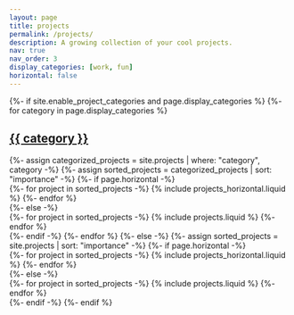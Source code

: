 ```yaml
---
layout: page
title: projects
permalink: /projects/
description: A growing collection of your cool projects.
nav: true
nav_order: 3
display_categories: [work, fun]
horizontal: false
---
```


<!-- pages/projects.md -->
<div class="projects">
  {%- if site.enable_project_categories and page.display_categories %}
  <!-- Display categorized projects -->
  {%- for category in page.display_categories %}
  <a id="{{ category }}" href=".#{{ category }}">
    <h2 class="category">{{ category }}</h2>
  </a>
  {%- assign categorized_projects = site.projects | where: "category", category -%}
  {%- assign sorted_projects = categorized_projects | sort: "importance" -%}
  <!-- Generate cards for each project -->
  {%- if page.horizontal -%}
  <div class="container">
    <div class="row row-cols-1 row-cols-md-2">
      {%- for project in sorted_projects -%}
      {% include projects_horizontal.liquid %}
      {%- endfor %}
    </div>
  </div>
  {%- else -%}
  <div class="row row-cols-1 row-cols-md-3">
    {%- for project in sorted_projects -%}
    {% include projects.liquid %}
    {%- endfor %}
  </div>
  {%- endif -%}
  {%- endfor %}
  {%- else -%}
  <!-- Display projects without categories -->
  {%- assign sorted_projects = site.projects | sort: "importance" -%}
  <!-- Generate cards for each project -->
  {%- if page.horizontal -%}
  <div class="container">
    <div class="row row-cols-1 row-cols-md-2">
      {%- for project in sorted_projects -%}
      {% include projects_horizontal.liquid %}
      {%- endfor %}
    </div>
  </div>
  {%- else -%}
  <div class="row row-cols-1 row-cols-md-3">
    {%- for project in sorted_projects -%}
    {% include projects.liquid %}
    {%- endfor %}
  </div>
  {%- endif -%}
  {%- endif %}
</div>
